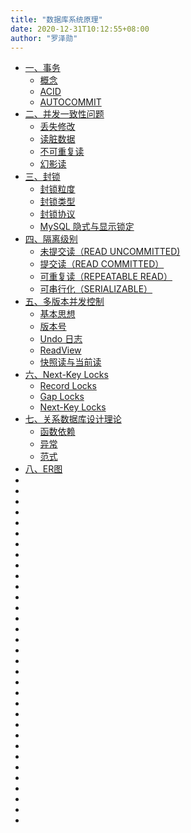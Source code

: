 ```yaml
---
title: "数据库系统原理"
date: 2020-12-31T10:12:55+08:00
author: "罗泽勋"
---
```


* [一、事务](#1)
    * [概念](#1.1)
    * [ACID](#1.2)
    * [AUTOCOMMIT](#1.3)
* [二、并发一致性问题](#2)
    * [丢失修改](#2.1)
    * [读脏数据](#2.2)
    * [不可重复读](#2.3)
    * [幻影读](#2.4)
* [三、封锁](#3)
    * [封锁粒度](#3.1)
    * [封锁类型](#3.2)
    * [封锁协议](#3.3)
    * [MySQL 隐式与显示锁定](#3.4)
* [四、隔离级别](#4)
    * [未提交读（READ UNCOMMITTED)](#4.1)
    * [提交读（READ COMMITTED）](#4.2)
    * [可重复读（REPEATABLE READ）](#4.3)
    * [可串行化（SERIALIZABLE）](#4.4)
* [五、多版本并发控制](#5)
    * [基本思想](#5.1)
    * [版本号](#5.2)
    * [Undo 日志](#5.3)
    * [ReadView](#5.4)
    * [快照读与当前读](#5.5)
* [六、Next-Key Locks](#6)
    * [Record Locks](#6.1)
    * [Gap Locks](#6.2)
    * [Next-Key Locks](#6.3)
* [七、关系数据库设计理论](#7)
    * [函数依赖](#7.1)
    * [异常](#7.2)
    * [范式](#7.3)
* [八、ER图](#8)
* [](#)
* [](#)
* [](#)
* [](#)
* [](#)
* [](#)
* [](#)
* [](#)
* [](#)
* [](#)
* [](#)
* [](#)
* [](#)
* [](#)
* [](#)
* [](#)
* [](#)
* [](#)
* [](#)
* [](#)
* [](#)
* [](#)
* [](#)
* [](#)
* [](#)
* [](#)
* [](#)
* [](#)
* [](#)
* [](#)
* [](#)
* [](#)
* [](#)


